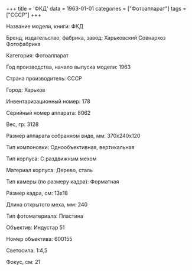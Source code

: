 +++
title = 'ФКД'
data = 1963-01-01
categories = ["Фотоаппарат"]
tags = ["СССР"]
+++

Название модели, книги: ФКД

Бренд, издательство, фабрика, завод: Харьковский 
Совнархоз Фотофабрика

Категория: Фотоаппарат

Год производства, начало выпуска модели: 1963

Страна производитель: СССР

Город: Харьков

Инвентаризационный номер: 178

Серийный номер аппарата: 8062

Вес, гр: 3128

Размер аппарата  собранном виде, мм: 370х240х120

Тип компоновки: Однообъективная, вертикальная

Тип корпуса: С раздвижным мехом

Материал корпуса: Дерево, сталь

Тип камеры (по размеру кадра): Форматная

Размер кадра, см: 13х18

Длина открытого меха, мм: 240

Тип фотоматериала: Пластина

Объектив: Индустар 51

Номер объектива: 600155

Светосила: 1:4,5

Фокус, см: 21

